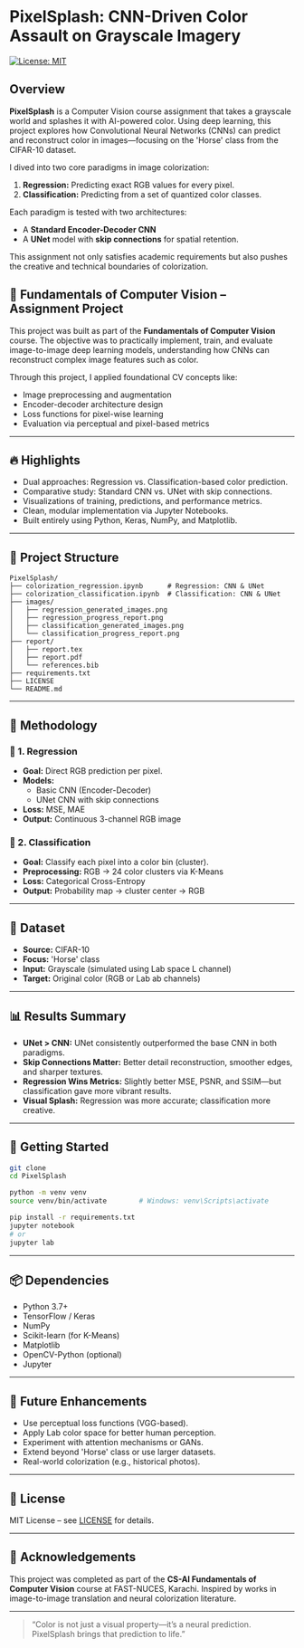 # PixelSplash: CNN-Driven Color Assault on Grayscale Imagery

[![License: MIT](https://img.shields.io/badge/License-MIT-yellow.svg)](https://opensource.org/licenses/MIT)

## Overview

**PixelSplash** is a Computer Vision course assignment that takes a grayscale world and splashes it with AI-powered color. Using deep learning, this project explores how Convolutional Neural Networks (CNNs) can predict and reconstruct color in images—focusing on the 'Horse' class from the CIFAR-10 dataset.

I dived into two core paradigms in image colorization:
1. **Regression:** Predicting exact RGB values for every pixel.
2. **Classification:** Predicting from a set of quantized color classes.

Each paradigm is tested with two architectures:
- A **Standard Encoder-Decoder CNN**
- A **UNet** model with **skip connections** for spatial retention.

This assignment not only satisfies academic requirements but also pushes the creative and technical boundaries of colorization.

## 🎯 Fundamentals of Computer Vision – Assignment Project

This project was built as part of the **Fundamentals of Computer Vision** course. The objective was to practically implement, train, and evaluate image-to-image deep learning models, understanding how CNNs can reconstruct complex image features such as color.

Through this project, I applied foundational CV concepts like:
- Image preprocessing and augmentation
- Encoder-decoder architecture design
- Loss functions for pixel-wise learning
- Evaluation via perceptual and pixel-based metrics

---

## 🔥 Highlights

- Dual approaches: Regression vs. Classification-based color prediction.
- Comparative study: Standard CNN vs. UNet with skip connections.
- Visualizations of training, predictions, and performance metrics.
- Clean, modular implementation via Jupyter Notebooks.
- Built entirely using Python, Keras, NumPy, and Matplotlib.

---

## 📁 Project Structure

```
PixelSplash/
├── colorization_regression.ipynb      # Regression: CNN & UNet
├── colorization_classification.ipynb  # Classification: CNN & UNet
├── images/
│   ├── regression_generated_images.png
│   ├── regression_progress_report.png
│   ├── classification_generated_images.png
│   └── classification_progress_report.png
├── report/
│   ├── report.tex
│   ├── report.pdf
│   └── references.bib
├── requirements.txt
├── LICENSE
└── README.md
```

---

## 🧠 Methodology

### 🔷 1. Regression

- **Goal:** Direct RGB prediction per pixel.
- **Models:** 
  - Basic CNN (Encoder-Decoder)
  - UNet CNN with skip connections
- **Loss:** MSE, MAE
- **Output:** Continuous 3-channel RGB image

### 🔶 2. Classification

- **Goal:** Classify each pixel into a color bin (cluster).
- **Preprocessing:** RGB → 24 color clusters via K-Means
- **Loss:** Categorical Cross-Entropy
- **Output:** Probability map → cluster center → RGB

---

## 🧪 Dataset

- **Source:** CIFAR-10
- **Focus:** 'Horse' class
- **Input:** Grayscale (simulated using Lab space L channel)
- **Target:** Original color (RGB or Lab ab channels)

---

## 📊 Results Summary

- **UNet > CNN:** UNet consistently outperformed the base CNN in both paradigms.
- **Skip Connections Matter:** Better detail reconstruction, smoother edges, and sharper textures.
- **Regression Wins Metrics:** Slightly better MSE, PSNR, and SSIM—but classification gave more vibrant results.
- **Visual Splash:** Regression was more accurate; classification more creative.

---

## 🚀 Getting Started

```bash
git clone 
cd PixelSplash

python -m venv venv
source venv/bin/activate        # Windows: venv\Scripts\activate

pip install -r requirements.txt
jupyter notebook
# or
jupyter lab
```

---

## 📦 Dependencies

- Python 3.7+
- TensorFlow / Keras
- NumPy
- Scikit-learn (for K-Means)
- Matplotlib
- OpenCV-Python (optional)
- Jupyter

---

## 🔮 Future Enhancements

- Use perceptual loss functions (VGG-based).
- Apply Lab color space for better human perception.
- Experiment with attention mechanisms or GANs.
- Extend beyond 'Horse' class or use larger datasets.
- Real-world colorization (e.g., historical photos).

---

## 📜 License

MIT License – see [LICENSE](LICENSE) for details.

---

## 🙏 Acknowledgements

This project was completed as part of the **CS-AI Fundamentals of Computer Vision** course at FAST-NUCES, Karachi. Inspired by works in image-to-image translation and neural colorization literature.

---

> “Color is not just a visual property—it’s a neural prediction. PixelSplash brings that prediction to life.”